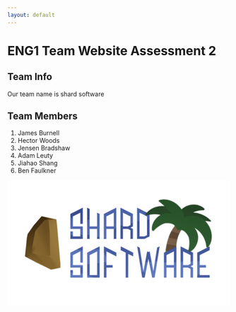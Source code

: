 ```yaml
---
layout: default
---
```


# ENG1 Team Website Assessment 2

## Team Info
Our team name is shard software

## Team Members
1. James Burnell
2. Hector Woods
3. Jensen Bradshaw
4. Adam Leuty
5. Jiahao Shang
6. Ben Faulkner

![shard software](/img/shard-software-logo4.png)
